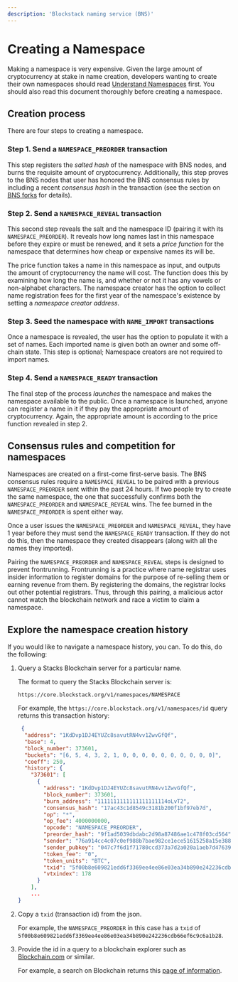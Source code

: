 ```yaml
---
description: 'Blockstack naming service (BNS)'
---
```


# Creating a Namespace

Making a namespace is very expensive. Given the large amount of cryptocurrency at stake in name creation, developers wanting to create their own namespaces should read [Understand Namespaces](/core/naming/namespaces) first. You should also read this document thoroughly before creating a namespace.

## Creation process

There are four steps to creating a namespace.

### Step 1. Send a `NAMESPACE_PREORDER` transaction

This step registers the _salted hash_ of the namespace with BNS nodes, and burns the requisite amount of cryptocurrency. Additionally, this step proves to the BNS nodes that user has honored the BNS consensus rules by including a recent _consensus hash_ in the transaction (see the section on [BNS forks](#bns-forks) for details).

### Step 2. Send a `NAMESPACE_REVEAL` transaction

This second step reveals the salt and the namespace ID (pairing it with its
`NAMESPACE_PREORDER`). It reveals how long names last in this namespace before
they expire or must be renewed, and it sets a _price function_ for the namespace
that determines how cheap or expensive names its will be.

The price function takes a name in this namespace as input, and outputs the amount of cryptocurrency the name will cost. The function does this by examining how long the name is, and whether or not it has any vowels or non-alphabet characters. The namespace creator has the option to collect name registration fees for the first year of the namespace's existence by setting a _namespace creator address_.

### Step 3. Seed the namespace with `NAME_IMPORT` transactions

Once a namespace is revealed, the user has the option to populate it with a set of
names. Each imported name is given both an owner and some off-chain state.
This step is optional; Namespace creators are not required to import names.

### Step 4. Send a `NAMESPACE_READY` transaction

The final step of the process _launches_ the namespace and makes the namespace available to the
public. Once a namespace is launched, anyone can register a name in it if they
pay the appropriate amount of cryptocurrency. Again, the appropriate amount is according to the price function
revealed in step 2.

## Consensus rules and competition for namespaces

Namespaces are created on a first-come first-serve basis. The BNS consensus rules require a `NAMESPACE_REVEAL` to be paired with a previous `NAMESPACE_PREORDER` sent within the past 24 hours. If two people try to create the same namespace, the one that successfully confirms both the `NAMESPACE_PREORDER` and `NAMESPACE_REVEAL` wins. The fee burned in the `NAMESPACE_PREORDER` is spent either way.

Once a user issues the `NAMESPACE_PREORDER` and `NAMESPACE_REVEAL`, they have 1 year before they must send the `NAMESPACE_READY` transaction. If they do not do this, then the namespace they created disappears (along with all the names they imported).

Pairing the `NAMESPACE_PREORDER` and `NAMESPACE_REVEAL` steps is designed to prevent frontrunning. Frontrunning is a practice where name registrar uses insider information to register domains for the purpose of re-selling them or earning revenue from them. By registering the domains, the registrar locks out other potential registrars. Thus, through this pairing, a malicious actor cannot watch the blockchain network and race a victim to claim a namespace.

## Explore the namespace creation history

If you would like to navigate a namespace history, you can. To do this, do the following:

1. Query a Stacks Blockchain server for a particular name.

   The format to query the Stacks Blockchain server is:

   `https://core.blockstack.org/v1/namespaces/NAMESPACE`

   For example, the `https://core.blockstack.org/v1/namespaces/id` query returns this transaction history:

   ```json
    {
     "address": "1KdDvp1DJ4EYUZc8savutRN4vv1ZwvGfQf",
     "base": 4,
     "block_number": 373601,
     "buckets": "[6, 5, 4, 3, 2, 1, 0, 0, 0, 0, 0, 0, 0, 0, 0, 0]",
     "coeff": 250,
     "history": {
       "373601": [
         {
           "address": "1KdDvp1DJ4EYUZc8savutRN4vv1ZwvGfQf",
           "block_number": 373601,
           "burn_address": "1111111111111111111114oLvT2",
           "consensus_hash": "17ac43c1d8549c3181b200f1bf97eb7d",
           "op": "*",
           "op_fee": 4000000000,
           "opcode": "NAMESPACE_PREORDER",
           "preorder_hash": "9f1ad5039dbdabc2d98a87486ae1c478f03cd564",
           "sender": "76a914cc4c07c0ef988b7bae982ce1ece51615258a15e388ac",
           "sender_pubkey": "047c7f6d1f71780ccd373a7d2a020a1aeb7d47639e86fe951f5ba23a9ca8d6f7cfb03ed7ca411b22fa5244b9998d27d9c7bf7f0603f1997d1c7b3dc5a9b342c554",
           "token_fee": "0",
           "token_units": "BTC",
           "txid": "5f00b8e609821edd6f3369ee4ee86e03ea34b890e242236cdb66ef6c9c6a1b28",
           "vtxindex": 178
         }
       ],
       ...
   }
   ```

2. Copy a `txid` (transaction id) from the json.

   For example, the `NAMESPACE_PREORDER` in this case has a `txid` of `5f00b8e609821edd6f3369ee4ee86e03ea34b890e242236cdb66ef6c9c6a1b28`.

3. Provide the id in a query to a blockchain explorer such as [Blockchain.com](https://www.blockchain.com/) or similar.

   For example, a search on Blockchain returns this [page of information](https://www.blockchain.com/btc/tx/5f00b8e609821edd6f3369ee4ee86e03ea34b890e242236cdb66ef6c9c6a1b28).
